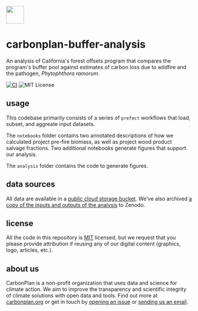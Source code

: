 <img
  src='https://carbonplan-assets.s3.amazonaws.com/monogram/dark-small.png'
  height='48'
/>

# carbonplan-buffer-analysis
An analysis of California's forest offsets program that compares the program's buffer pool against estimates of carbon loss due to wildfire and the pathogen, _Phytophthora ramorum_.

[![CI](https://github.com/carbonplan/python-project-template/actions/workflows/main.yaml/badge.svg)](https://github.com/carbonplan/python-project-template/actions/workflows/main.yaml)
![MIT License][]

[mit license]: https://badgen.net/badge/license/MIT/blue

## usage

This codebase primarily consists of a series of `prefect` workflows that load, subset, and aggreate input datasets.

The `notebooks` folder contains two annotated descriptions of how we calculated project pre-fire biomass, as well as project wood product salvage fractions.
Two additional notebooks generate figures that support our analysis.

The `analysis` folder contains the code to generate figures.

## data sources
All data are available in a [public cloud storage bucket](https://console.cloud.google.com/storage/browser/carbonplan-buffer-analysis).
We've also archived [a copy of the inputs and outputs of the analysis](TK) to Zenodo.

## license

All the code in this repository is [MIT](https://choosealicense.com/licenses/mit/) licensed, but we request that you please provide attribution if reusing any of our digital content (graphics, logo, articles, etc.).

## about us

CarbonPlan is a non-profit organization that uses data and science for climate action. We aim to improve the transparency and scientific integrity of climate solutions with open data and tools. Find out more at [carbonplan.org](https://carbonplan.org/) or get in touch by [opening an issue](https://github.com/carbonplan/carbonplan-buffer-analysis/issues/new) or [sending us an email](mailto:hello@carbonplan.org).
